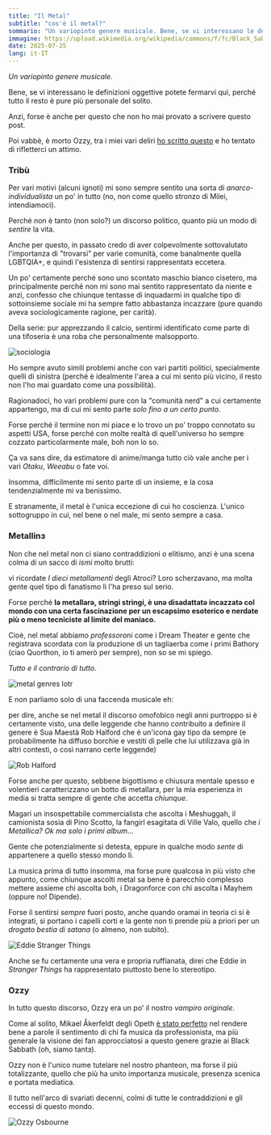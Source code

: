 ```yaml
---
title: "Il Metal"
subtitle: "cos'è il metal?"
sommario: "Un variopinto genere musicale. Bene, se vi interessano le definizioni oggettive potete fermarvi qui, perché tutto il resto è pure più personale del solito."
immagine: https://upload.wikimedia.org/wikipedia/commons/f/fc/Black_Sabbath_%281970%29.jpg
date: 2025-07-25
lang: it-IT
---
```


_Un variopinto genere musicale._

Bene, se vi interessano le definizioni oggettive potete fermarvi qui, perché tutto il resto è pure più personale del solito. 

Anzi, forse è anche per questo che non ho mai provato a scrivere questo post.

Poi vabbè, è morto Ozzy, tra i miei vari deliri [ho scritto questo](https://social.andreacorinti.com/@xabacadabra/statuses/01K0TWZDK2M5BE6SDBAMK20BRR) e ho tentato di rifletterci un attimo.

### Tribù

Per vari motivi (alcuni ignoti) mi sono sempre sentito una sorta di _anarco-individualista_ un po' in tutto (no, non come quello stronzo di Milei, intendiamoci). 

Perché non è tanto (non solo?) un discorso politico, quanto più un modo di _sentire_ la vita.

Anche per questo, in passato credo di aver colpevolmente sottovalutato l'importanza di "trovarsi" per varie comunità, come banalmente quella LGBTQIA+, e quindi l'esistenza di sentirsi rappresentatɜ eccetera.

Un po' certamente perché sono uno scontato maschio bianco cisetero, ma principalmente perché non mi sono mai sentito rappresentato da niente e anzi, confesso che chiunque tentasse di inquadarmi in qualche tipo di sottoinsieme sociale mi ha sempre fatto abbastanza incazzare (pure quando aveva sociologicamente ragione, per carità).

Della serie: pur apprezzando il calcio, sentirmi identificato come parte di una tifoseria è una roba che personalmente malsopporto.

![sociologia](https://upload.wikimedia.org/wikipedia/commons/e/e4/Social_Network_Diagram_%28segment%29.svg)

Ho sempre avuto simili problemi anche con vari partiti politici, specialmente quelli di sinistra (perché è idealmente l'area a cui mi sento più vicino, il resto non l'ho mai guardato come una possibilità).

Ragionadoci, ho vari problemi pure con la "comunità nerd" a cui certamente appartengo, ma di cui mi sento parte _solo fino a un certo punto_. 

Forse perché il termine non mi piace e lo trovo un po' troppo connotato su aspetti USA, forse perché con molte realtà di quell'universo ho sempre cozzato particolarmente male, boh non lo so.

Ça va sans dire, da estimatore di anime/manga tutto ciò vale anche per i vari _Otaku_, _Weeabu_ o fate voi.

Insomma, difficilmente mi sento parte di un insieme, e la cosa tendenzialmente mi va benissimo.

E stranamente, il metal è l'unica eccezione di cui ho coscienza. L'unico sottogruppo in cui, nel bene o nel male, mi sento sempre a casa.

### Metallinɜ

Non che nel metal non ci siano contraddizioni o elitismo, anzi è una scena colma di un sacco di _ismi_ molto brutti: 

vi ricordate _I dieci metallamenti_ degli Atroci? Loro scherzavano, ma molta gente quel tipo di fanatismo lì l'ha preso sul serio.

Forse perché **lǝ metallarǝ, stringi stringi, è unǝ disadattatǝ incazzatǝ col mondo con una certa fascinazione per un escapsimo esoterico e nerdate più o meno tecniciste al limite del maniaco.**

Cioè, nel metal abbiamo _professoroni_ come i Dream Theater e gente che registrava scordata con la produzione di un tagliaerba come i primi Bathory (ciao Quorthon, io ti amerò per sempre), non so se mi spiego.

_Tutto e il contrario di tutto._

![metal genres lotr](https://i.pinimg.com/originals/62/20/55/622055fd73277e5e654e2a3adff750b5.jpg)

E non parliamo solo di una faccenda musicale eh:

per dire, anche se nel metal il discorso omofobico negli anni purtroppo si è certamente visto, una delle leggende che hanno contribuito a definire il genere è Sua Maestà Rob Halford che è un'icona gay tipo da sempre (e probabilmente ha diffuso borchie e vestiti di pelle che lui utilizzava già in altri contesti, o così narrano certe leggende)

![Rob Halford](https://media.tenor.com/-QnTAaQv-SAAAAAM/rob-halford-halford.gif)

Forse anche per questo, sebbene bigottismo e chiusura mentale spesso e volentieri caratterizzano un botto di metallarɜ, per la mia esperienza in media si tratta sempre di gente che accetta _chiunque_.

Magari un insospettabile commercialista che ascolta i Meshuggah, il camionista sosia di Pino Scotto, la fangirl esagitata di Ville Valo, quello che _i Metallica? Ok ma solo i primi album_...

Gente che potenzialmente si detesta, eppure in qualche modo _sente_ di appartenere a quello stesso mondo lì. 

La musica prima di tutto insomma, ma forse pure qualcosa in più visto che appunto, come chiunque ascolti metal sa bene è parecchio complesso mettere assieme chi ascolta boh, i Dragonforce con chi ascolta i Mayhem (oppure no! Dipende).

Forse il sentirsi _sempre_ fuori posto, anche quando oramai in teoria ci si è integrati, si portano i capelli corti e la gente non ti prende più a priori per un _drogato bestia di satana_ (o almeno, non subito).

![Eddie Stranger Things](https://www.rockandpop.cl/wp-content/uploads/2023/04/Eddie-Munson-Stranger-Things.jpg)

Anche se fu certamente una vera e propria ruffianata, direi che Eddie in _Stranger Things_ ha rappresentato piuttosto bene lo stereotipo.

### Ozzy 

In tutto questo discorso, Ozzy era un po' il nostro _vampiro originale_. 

Come al solito, Mikael Åkerfeldt degli Opeth [è stato perfetto](https://www.instagram.com/p/DMflvO-RJgl/) nel rendere bene a parole il sentimento di chi fa musica da professionista, ma più generale la visione dei fan approcciatosi a questo genere grazie ai Black Sabbath (oh, siamo tantɜ).

Ozzy non è l'unico nume tutelare nel nostro phanteon, ma forse il più totalizzante, quello che più ha unito importanza musicale, presenza scenica e portata mediatica. 

Il tutto nell'arco di svariati decenni, colmi di tutte le contraddizioni e gli eccessi di questo mondo.

![Ozzy Osbourne](https://lastfm.freetls.fastly.net/i/u/770x0/ad32637a343d6431c0d2b282e9b2af53.jpg)